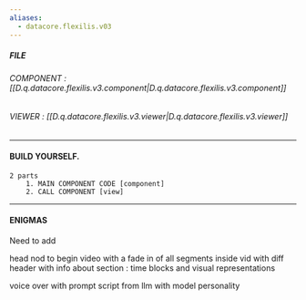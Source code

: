 ```yaml
---
aliases:
  - datacore.flexilis.v03
---
```



##### FILE

###### COMPONENT : [[D.q.datacore.flexilis.v3.component|D.q.datacore.flexilis.v3.component]]

###### VIEWER : [[D.q.datacore.flexilis.v3.viewer|D.q.datacore.flexilis.v3.viewer]]



-----

#### BUILD YOURSELF.
	2 parts
		1. MAIN COMPONENT CODE [component]
		2. CALL COMPONENT [view]


----
#### ENIGMAS

Need to add

head nod to begin video
	with a fade in of all segments inside vid with diff header
		with info about section : time blocks
			and visual representations

voice over with prompt script from llm with model personality
